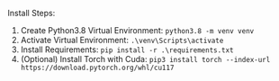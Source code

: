 

Install Steps:
1. Create Python3.8 Virtual Environment: ``python3.8 -m venv venv``
2. Activate Virtual Environment: ``.\venv\Scripts\activate``
3. Install Requirements: ``pip install -r .\requirements.txt``
4. (Optional) Install Torch with Cuda: ``pip3 install torch --index-url https://download.pytorch.org/whl/cu117`` 